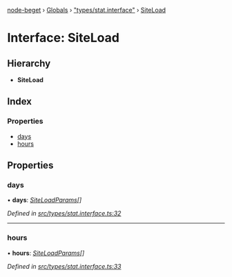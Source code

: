 [node-beget](../README.md) › [Globals](../globals.md) › ["types/stat.interface"](../modules/_types_stat_interface_.md) › [SiteLoad](_types_stat_interface_.siteload.md)

# Interface: SiteLoad

## Hierarchy

* **SiteLoad**

## Index

### Properties

* [days](_types_stat_interface_.siteload.md#days)
* [hours](_types_stat_interface_.siteload.md#hours)

## Properties

###  days

• **days**: *[SiteLoadParams](_types_stat_interface_.siteloadparams.md)[]*

*Defined in [src/types/stat.interface.ts:32](https://github.com/olehcambel/node-beget/blob/530258f/src/types/stat.interface.ts#L32)*

___

###  hours

• **hours**: *[SiteLoadParams](_types_stat_interface_.siteloadparams.md)[]*

*Defined in [src/types/stat.interface.ts:33](https://github.com/olehcambel/node-beget/blob/530258f/src/types/stat.interface.ts#L33)*
